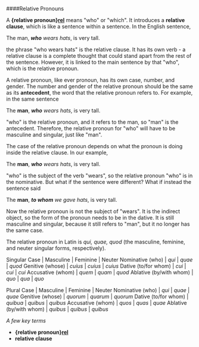 ####Relative Pronouns

A **{relative pronoun}[rel]** means "who" or "which".  It introduces a **relative clause**, which is like a sentence within a sentence.  In the English sentence,

[rel]: urn:cite:hclat:topic.relpro

The man, ***who** wears hats*, is very tall.

the phrase "who wears hats" is the relative clause.  It has its own verb - a relative clause is a complete thought that could stand apart from the rest of the sentence.  However, it is linked to the main sentence by that "who", which is the relative pronoun.

A relative pronoun, like ever pronoun, has its own case, number, and gender.  The number and gender of the relative pronoun should be the same as its **antecedent**, the word that the relative pronoun refers to.  For example, in the same sentence

The **man**, ***who** wears hats*, is very tall.

"who" is the relative pronoun, and it refers to the man, so "man" is the antecedent.  Therefore, the relative pronoun for "who" will have to be masculine and singular, just like "man".

The case of the relative pronoun depends on what the pronoun is doing inside the relative clause.  In our example,

The **man**, ***who** wears hats*, is very tall.

"who" is the subject of the verb "wears", so the relative pronoun "who" is in the nominative.  But what if the sentence were different?  What if instead the sentence said

The **man**, ***to whom** we gave hats*, is very tall.

Now the relative pronoun is not the subject of "wears".  It is the indirect object, so the form of the pronoun needs to be in the dative.  It is still masculine and singular, because it still refers to "man", but it no longer has the same case.

The relative pronoun in Latin is *qui, quae, quod* (the masculine, feminine, and neuter singular forms, respectively).

Singular
Case | Masculine | Feminine | Neuter
Nominative (who) | *qui* | *quae* | *quod*
Genitive (whose) | *cuius* | *cuius* | *cuius*
Dative (to/for whom) | *cui* | *cui* | *cui*
Accusative (whom) | *quem* | *quam* | *quod*
Ablative (by/with whom) | *quo* | *qua* | *quo*

Plural
Case | Masculine | Feminine | Neuter
Nominative (who) | *qui* | *quae* | *quae*
Genitive (whose) | *quorum* | *quarum* | *quorum*
Dative (to/for whom) | *quibua* | *quibus* | *quibus*
Accusative (whom) | *quos* | *quas* | *quae*
Ablative (by/with whom) | *quibus* | *quibus* | *quibus*

*A few key terms*
- **{relative pronoun}[rel]**
- **relative clause**

